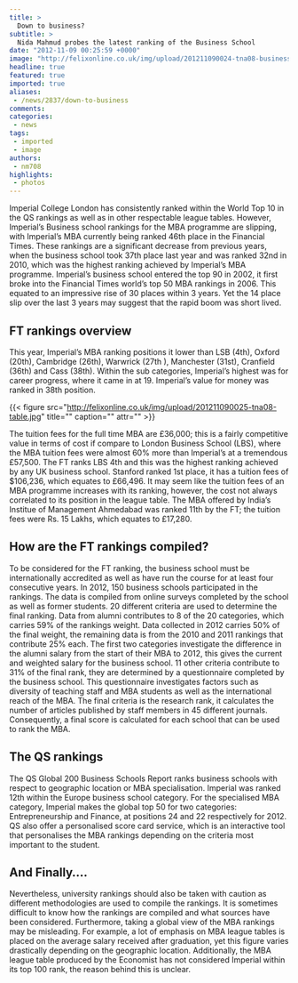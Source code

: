 ```yaml
---
title: >
  Down to business?
subtitle: >
  Nida Mahmud probes the latest ranking of the Business School
date: "2012-11-09 00:25:59 +0000"
image: "http://felixonline.co.uk/img/upload/201211090024-tna08-business-school.jpg"
headline: true
featured: true
imported: true
aliases:
 - /news/2837/down-to-business
comments:
categories:
 - news
tags:
 - imported
 - image
authors:
 - nm708
highlights:
 - photos
---
```


Imperial College London has consistently ranked within the World Top 10 in the QS rankings as well as in other respectable league tables. However, Imperial’s Business school rankings for the MBA programme are slipping, with Imperial’s MBA currently being ranked 46th place in the Financial Times. These rankings are a significant decrease from previous years, when the business school took 37th place last year and was ranked 32nd in 2010, which was the highest ranking achieved by Imperial’s MBA programme. Imperial’s business school entered the top 90 in 2002, it first broke into the Financial Times world’s top 50 MBA rankings in 2006. This equated to an impressive rise of 30 places within 3 years. Yet the 14 place slip over the last 3 years may suggest that the rapid boom was short lived.
## FT rankings overview
This year, Imperial’s MBA ranking positions it lower than LSB (4th), Oxford (20th), Cambridge (26th), Warwrick (27th ), Manchester (31st), Cranfield (36th) and Cass (38th). Within the sub categories, Imperial’s highest was for career progress, where it came in at 19. Imperial’s value for money was ranked in 38th position.

{{< figure src="http://felixonline.co.uk/img/upload/201211090025-tna08-table.jpg" title="" caption="" attr="" >}}

The tuition fees for the full time MBA are £36,000; this is a fairly competitive value in terms of cost if compare to London Business School (LBS), where the MBA tuition fees were almost 60% more than Imperial’s at a tremendous £57,500. The FT ranks LBS 4th and this was the highest ranking achieved by any UK business school. Stanford ranked 1st place, it has a tuition fees of $106,236, which equates to £66,496. It may seem like the tuition fees of an MBA programme increases with its ranking, however, the cost not always correlated to its position in the league table. The MBA offered by India’s Institue of Management Ahmedabad was ranked 11th by the FT; the tuition fees were Rs. 15 Lakhs, which equates to £17,280.
## How are the FT rankings compiled?
To be considered for the FT ranking, the business school must be internationally accredited as well as have run the course for at least four consecutive years. In 2012, 150 business schools participated in the rankings. The data is compiled from online surveys completed by the school as well as former students. 20 different criteria are used to determine the final ranking. Data from alumni contributes to 8 of the 20 categories, which carries 59% of the rankings weight. Data collected in 2012 carries 50% of the final weight, the remaining data is from the 2010 and 2011 rankings that contribute 25% each. The first two categories investigate the difference in the alumni salary from the start of their MBA to 2012, this gives the current and weighted salary for the business school. 11 other criteria contribute to 31% of the final rank, they are determined by a questionnaire completed by the business school. This questionnaire investigates factors such as diversity of teaching staff and MBA students as well as the international reach of the MBA. The final criteria is the research rank, it calculates the number of articles published by staff members in 45 different journals. Consequently, a final score is calculated for each school that can be used to rank the MBA.
## The QS rankings
The QS Global 200 Business Schools Report ranks business schools with respect to geographic location or MBA specialisation. Imperial was ranked 12th within the Europe business school category. For the specialised MBA category, Imperial makes the global top 50 for two categories: Entrepreneurship and Finance, at positions 24 and 22 respectively for 2012. QS also offer a personalised score card service, which is an interactive tool that personalises the MBA rankings depending on the criteria most important to the student.
## And Finally….
Nevertheless, university rankings should also be taken with caution as different methodologies are used to compile the rankings. It is sometimes difficult to know how the rankings are compiled and what sources have been considered. Furthermore, taking a global view of the MBA rankings may be misleading. For example, a lot of emphasis on MBA league tables is placed on the average salary received after graduation, yet this figure varies drastically depending on the geographic location. Additionally, the MBA league table produced by the Economist has not considered Imperial within its top 100 rank, the reason behind this is unclear.
